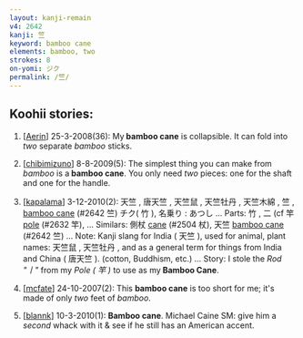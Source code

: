 ```yaml
---
layout: kanji-remain
v4: 2642
kanji: 竺
keyword: bamboo cane
elements: bamboo, two
strokes: 8
on-yomi: ジク
permalink: /竺/
---
```


## Koohii stories: 

1) [<a href="http://kanji.koohii.com/profile/Aerin">Aerin</a>] 25-3-2008(36): My<strong> bamboo cane</strong> is collapsible. It can fold into <em>two</em> separate <em>bamboo</em> sticks.

2) [<a href="http://kanji.koohii.com/profile/chibimizuno">chibimizuno</a>] 8-8-2009(5): The simplest thing you can make from <em>bamboo</em> is a<strong> bamboo cane</strong>. You only need <em>two</em> pieces: one for the shaft and one for the handle.

3) [<a href="http://kanji.koohii.com/profile/kapalama">kapalama</a>] 3-12-2010(2): 天竺 , 唐天竺 , 天竺鼠 , 天竺牡丹 , 天竺木綿 , 竺 , <a href="../v4/2642.html">bamboo cane</a> (#2642 竺) チク( 竹 ), 名乗り : あつし ... Parts: 竹 , 二 (cf 竿 <a href="../v4/2632.html">pole</a> (#2632 竿), ... Similars: 側杖 <a href="../v4/2504.html">cane</a> (#2504 杖), 天竺 <a href="../v4/2642.html">bamboo cane</a> (#2642 竺) ... Note: Kanji slang for India ( 天竺 ), used for animal, plant names: 天竺鼠 , 天竺牡丹 , and as a general term for things from India and China ( 唐天竺 ). (cotton, Buddhism, etc.) ... Story: I stole the <em>Rod &quot;丨&quot;</em> from my <em>Pole ( 竿 )</em> to use as my<strong> Bamboo Cane</strong>.

4) [<a href="http://kanji.koohii.com/profile/mcfate">mcfate</a>] 24-10-2007(2): This <strong>bamboo cane</strong> is too short for me; it&#039;s made of only <em>two</em> feet of <em>bamboo</em>.

5) [<a href="http://kanji.koohii.com/profile/blannk">blannk</a>] 10-3-2010(1): <strong>Bamboo cane</strong>. Michael Caine SM: give him a <em>second</em> whack with it &amp; see if he still has an American accent.

